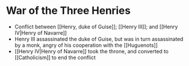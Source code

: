 # War of the Three Henries
- Conflict between [[Henry, duke of Guise]]; [[Henry III]]; and [[Henry IV|Henry of Navarre]]
- Henry III assassinated the duke of Guise, but was in turn assassinated by a monk, angry of his cooperation with the [[Huguenots]]
- [[Henry IV|Henry of Navarre]] took the throne, and converted to [[Catholicism]] to end the conflict